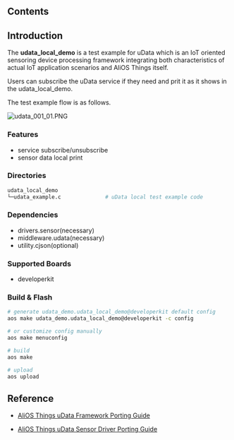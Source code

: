 ## Contents

## Introduction

The **udata\_local\_demo** is a test example for uData which is an IoT oriented sensoring device processing framework integrating both characteristics of actual IoT application scenarios and AliOS Things itself.

Users can subscribe the uData service if they need and prit it as it shows in the udata_local_demo.

The test example flow is as follows.

![udata_001_01.PNG](https://img.alicdn.com/tfs/TB1ZK7oQkvoK1RjSZPfXXXPKFXa-607-549.png)

### Features

- service subscribe/unsubscribe
- sensor data local print

### Directories

```sh
udata_local_demo
└─udata_example.c              # uData local test example code
```

### Dependencies

- drivers.sensor(necessary)
- middleware.udata(necessary)
- utility.cjson(optional)

### Supported Boards

- developerkit

### Build & Flash

```sh
# generate udata_demo.udata_local_demo@developerkit default config
aos make udata_demo.udata_local_demo@developerkit -c config

# or customize config manually
aos make menuconfig

# build
aos make

# upload
aos upload
```

## Reference

- [AliOS Things uData Framework Porting Guide](https://github.com/alibaba/AliOS-Things/wiki/AliOS-Things-uData-Framework-Porting-Guide)

- [AliOS Things uData Sensor Driver Porting Guide](https://github.com/alibaba/AliOS-Things/wiki/AliOS-Things-uData-Sensor-Driver-Porting-Guide)
